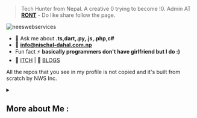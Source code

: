 > Tech Hunter from Nepal. A creative 0 trying to become !0. Admin AT **[RONT](https://www.facebook.com/routineofnepaltechnology)** - Do like share follow the page.
<p align="left"> <img src="https://komarev.com/ghpvc/?username=neeswebservices&label=Profile%20views&color=0e75b6&style=flat" alt="neeswebservices" /> </p>


- 💬 Ask me about **.ts,dart,.py,.js,.php,c#**
- 📨 **info@nischal-dahal.com.np**
- Fun fact ⚡ **basically programmers don't have girlfriend but I do :)**
-  🚀 [ITCH](https://neeswebservices.itch.io/) | 📝 [BLOGS](https://dev.to/neeswebservices)

All the repos that you see in my profile is not copied and it's built from scratch by NWS Inc.

<details>
  <summary> <h2>More about Me : </h2></summary>
<div align="left">

``` js
const nees = {
    personal: {
        fullName: 'Nischal Dahal',
        birthDate: '2004-03-17',
        pronouns: 'he' | 'him',
        interests: ['music', 'games', 'language learning', 'movies', 'editing'],
        motivation: [
            'Consistency is key to victory.',
            'Tomorrow doesnt exists !',
        ],
        education: "Completed High School",
        age: 17
    },
    technical: {
        technologies: {
            frontEnd: {
                Javascript: [ 'Next JS', 'Vanilla JS', 'React' ,'sveltejs', 'vite', 'Redux', 'Jest'],
                HTML: ['HTML5', 'Semantic HTML'],
                CSS: ['sass', 'styled-components', 'tailwind'],
            },
            backEnd: {
                Javascript: ['Node.js', 'Express', 'Nuxt js'],
                Python : ['django', 'fastapi']
            },
            appdevelopment: ['flutter', 'react-native'],
            destop-application: ['electron', 'python', 'tauri', 'C#'],
            game-dev : {
                engine: ['unity', 'unreal'],
                language: ['c#', 'python']
            },
            learning: ['web3', 'bad-usb', 'injection'],
            company: ['RONT', 'neeswebservices'],
            editing: ["premier pro", "after effect", "photoshop", "blender"]
        },
    }
}
```
  </div>
</details>
  
